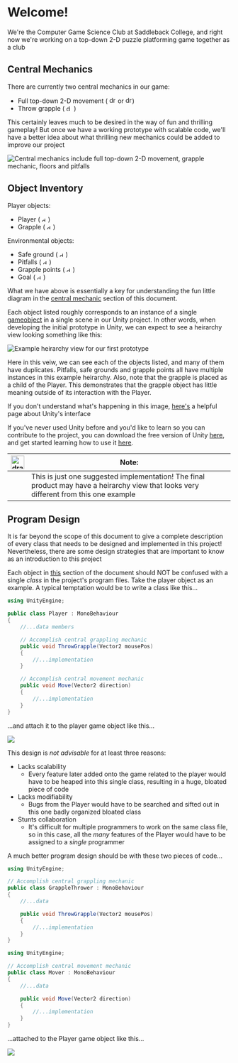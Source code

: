 # Welcome!
We're the Computer Game Science Club at Saddleback College, and right now 
we're working on a top-down 2-D puzzle platforming game together as a club

## Central Mechanics
There are currently two central mechanics in our game:

* Full top-down 2-D movement 
( <img src="README/asdw.png" alt="drawing" height="15"/> or <img src="README/ArrowKeys.png" alt="drawing" height="15"/>)
* Throw grapple 
( <img src="README/MouseLeftClick.png" alt="drawing" height="13"/> )

This certainly leaves much to be desired in the way of fun and thrilling gameplay!  But once we have a working prototype with scalable code, we'll have a better idea about what thrilling new mechanics could be added to improve our project

![Central mechanics include full top-down 2-D movement, grapple mechanic, floors and pitfalls](README/BasicMechanicsDiagram.png)


## Object Inventory
Player objects:
* Player 
( <img src="README/BlueCircle.png" alt="drawing" width="10"/> )
* Grapple 
( <img src="README/OrangeLine.png" alt="drawing" height="10"/> )

Environmental objects:

* Safe ground 
( <img src="README/BrownSquare.png" alt="drawing" width="10"/> )
* Pitfalls 
( <img src="README/BlackSquare.png" alt="drawing" width="10"/> )
* Grapple points 
( <img src="README/PinkTriangle.png" alt="drawing" width="10"/> )
* Goal 
( <img src="README/GoldStar.png" alt="drawing" width="10"/> )

What we have above is essentially a key for understanding the fun little diagram in the [central mechanic](#central-mechanics) section of this document.

Each object listed roughly corresponds to an instance of a single [gameobject](https://docs.unity3d.com/Manual/class-GameObject.html) in a single scene in our Unity project.  In other words, when developing the initial prototype in Unity, we can expect to see a heirarchy view looking something like this:

![Example heirarchy view for our first prototype](README/ExampleHeirarchy.PNG)

Here in this veiw, we can see each of the objects listed, and many of them have duplicates.  Pitfalls, safe grounds and grapple points all have multiple instances in this example heirarchy.  Also, note that the grapple is placed as a child of the Player.  This demonstrates that the grapple object has little meaning outside of its interaction with the Player.

If you don't understand what's happening in this image, [here's](https://docs.unity3d.com/Manual/LearningtheInterface.html) a helpful page about Unity's interface

If you've never used Unity before and you'd like to learn so you can contribute to the project, you can download the free version of Unity [here](https://store.unity.com/download?ref=personal), and get started learning how to use it [here](https://unity3d.com/learn/tutorials/s/interactive-tutorials).

| <img src="README/Notice.png" alt="drawing" width="30"/> | Note: 
| --- | --- |
| | This is just one suggested implementation!  The final product may have a heirarchy view that looks very different from this one example |

## Program Design
It is far beyond the scope of this document to give a complete description of every class that needs to be designed and implemented in this project!  Nevertheless, there are some design strategies that are important to know as an introduction to this project

Each object in [this](#object-inventory) section of the document should NOT be confused with a single *class* in the project's program files.  Take the player object as an example.  A typical temptation would be to write a class like this...

```cs
using UnityEngine;

public class Player : MonoBehaviour
{
	//...data members

	// Accomplish central grappling mechanic
	public void ThrowGrapple(Vector2 mousePos) 
	{
		//...implementation
	}

	// Accomplish central movement mechanic
	public void Move(Vector2 direction) 
	{
		//...implementation
	}
}
```

...and attach it to the player game object like this...

![](README/PlayerComponentBad.PNG)

This design is *not advisable* for at least three reasons:

* Lacks scalability
	* Every feature later added onto the game related to the player would have to be heaped into this single class, resulting in a huge, bloated piece of code
* Lacks modifiability
	* Bugs from the Player would have to be searched and sifted out in this one badly organized bloated class
* Stunts collaboration
	* It's difficult for multiple programmers to work on the same class file, so in this case, all the *many* features of the Player would have to be assigned to a *single* programmer

A much better program design should be with these two pieces of code...

```cs
using UnityEngine;

// Accomplish central grappling mechanic
public class GrappleThrower : MonoBehaviour
{
	//...data

	public void ThrowGrapple(Vector2 mousePos)
	{
		//...implementation
	}
}
```

```cs
using UnityEngine;

// Accomplish central movement mechanic
public class Mover : MonoBehaviour
{
	//...data

	public void Move(Vector2 direction)
	{
		//...implementation
	}
}
```

...attached to the Player game object like this...

![](README/PlayerComponentGood.PNG)
